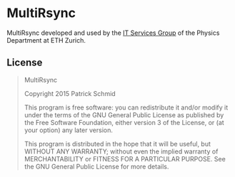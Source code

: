 MultiRsync
==========

MultiRsync developed and used by the [IT Services Group](http://isg.phys.ethz.ch) of the Physics Department at ETH Zurich.

License
-------

> MultiRsync
>
> Copyright 2015 Patrick Schmid
>
> This program is free software: you can redistribute it and/or modify
> it under the terms of the GNU General Public License as published by
> the Free Software Foundation, either version 3 of the License, or
> (at your option) any later version.
>
> This program is distributed in the hope that it will be useful,
> but WITHOUT ANY WARRANTY; without even the implied warranty of
> MERCHANTABILITY or FITNESS FOR A PARTICULAR PURPOSE. See the
> GNU General Public License for more details.
